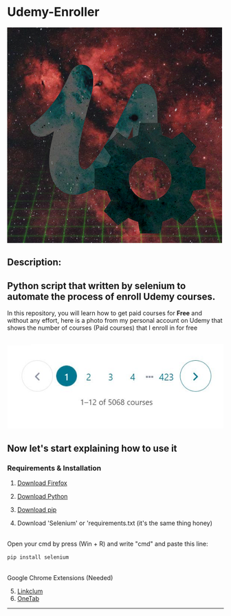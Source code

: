 # Udemy-Enroller
![](Images/gear_udemy.png)
## Description:
Python script that written by selenium to automate the process of enroll Udemy courses.
---
In this repository, you will learn how to get paid courses for **Free** and without any effort, here is a photo from my personal account on Udemy that shows the number of courses (Paid courses) that I enroll in for free

![](Images/0-my-account-coursesNum.JPG)
---
## Now let's start explaining how to use it
### Requirements & Installation

1. [Download Firefox](https://www.mozilla.org/en-US/firefox/new/)

2. [Download Python](https://www.python.org/downloads/)

3. [Download pip](https://pypi.org/project/pip/)

4. Download 'Selenium' or 'requirements.txt (it's the same thing honey)
<br />
Open your cmd by press (Win + R) and write "cmd" and paste this line:

```bash
pip install selenium
```
<br />
Google Chrome Extensions (Needed)

5. [Linkclum](https://chrome.google.com/webstore/detail/linkclump/lfpjkncokllnfokkgpkobnkbkmelfefj)
6. [OneTab](https://chrome.google.com/webstore/detail/onetab/chphlpgkkbolifaimnlloiipkdnihall)
---

